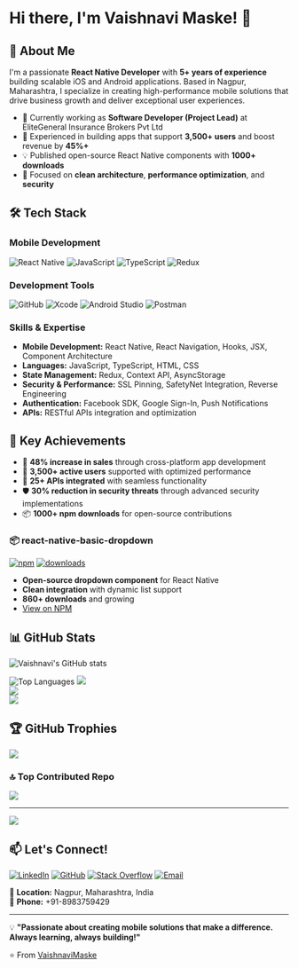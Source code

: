 # Hi there, I'm Vaishnavi Maske! 👋

## 🚀 About Me

I'm a passionate **React Native Developer** with **5+ years of experience** building scalable iOS and Android applications. Based in Nagpur, Maharashtra, I specialize in creating high-performance mobile solutions that drive business growth and deliver exceptional user experiences.

- 🔭 Currently working as **Software Developer (Project Lead)** at EliteGeneral Insurance Brokers Pvt Ltd
- 🌱 Experienced in building apps that support **3,500+ users** and boost revenue by **45%+**
- 💡 Published open-source React Native components with **1000+ downloads**
- 🎯 Focused on **clean architecture**, **performance optimization**, and **security**

## 🛠️ Tech Stack

### Mobile Development
![React Native](https://img.shields.io/badge/React_Native-20232A?style=for-the-badge&logo=react&logoColor=61DAFB)
![JavaScript](https://img.shields.io/badge/JavaScript-F7DF1E?style=for-the-badge&logo=javascript&logoColor=black)
![TypeScript](https://img.shields.io/badge/TypeScript-007ACC?style=for-the-badge&logo=typescript&logoColor=white)
![Redux](https://img.shields.io/badge/Redux-593D88?style=for-the-badge&logo=redux&logoColor=white)

### Development Tools
![GitHub](https://img.shields.io/badge/GitHub-100000?style=for-the-badge&logo=github&logoColor=white)
![Xcode](https://img.shields.io/badge/Xcode-007ACC?style=for-the-badge&logo=Xcode&logoColor=white)
![Android Studio](https://img.shields.io/badge/Android_Studio-3DDC84?style=for-the-badge&logo=android-studio&logoColor=white)
![Postman](https://img.shields.io/badge/Postman-FF6C37?style=for-the-badge&logo=postman&logoColor=white)

### Skills & Expertise
- **Mobile Development:** React Native, React Navigation, Hooks, JSX, Component Architecture
- **Languages:** JavaScript, TypeScript, HTML, CSS
- **State Management:** Redux, Context API, AsyncStorage
- **Security & Performance:** SSL Pinning, SafetyNet Integration, Reverse Engineering
- **Authentication:** Facebook SDK, Google Sign-In, Push Notifications
- **APIs:** RESTful APIs integration and optimization

## 🎯 Key Achievements

- 🚀 **48% increase in sales** through cross-platform app development
- 👥 **3,500+ active users** supported with optimized performance
- 📱 **25+ APIs integrated** with seamless functionality
- 🛡️ **30% reduction in security threats** through advanced security implementations
- 📦 **1000+ npm downloads** for open-source contributions

### 📦 react-native-basic-dropdown
[![npm](https://img.shields.io/npm/v/react-native-basic-dropdown?style=flat-square)](https://www.npmjs.com/package/react-native-basic-dropdown)
[![downloads](https://img.shields.io/npm/dt/react-native-basic-dropdown?style=flat-square)](https://www.npmjs.com/package/react-native-basic-dropdown)

- **Open-source dropdown component** for React Native
- **Clean integration** with dynamic list support
- **860+ downloads** and growing
- [View on NPM](https://www.npmjs.com/package/react-native-basic-dropdown)

## 📊 GitHub Stats

![Vaishnavi's GitHub stats](https://github-readme-stats.vercel.app/api?vaish8529=vaish8529&show_icons=true&theme=radical)

![Top Languages](https://github-readme-stats.vercel.app/api/top-langs/?vaish8529=vaish8529&layout=compact&theme=radical)
![](https://github-readme-stats.vercel.app/api?username=vaish8529&theme=dark&hide_border=false&include_all_commits=true&count_private=true)<br/>
![](https://nirzak-streak-stats.vercel.app/?user=vaish8529&theme=dark&hide_border=false)<br/>
![](https://github-readme-stats.vercel.app/api/top-langs/?username=vaish8529&theme=dark&hide_border=false&include_all_commits=true&count_private=true&layout=compact)

## 🏆 GitHub Trophies
![](https://github-profile-trophy.vercel.app/?username=vaish8529&theme=radical&no-frame=false&no-bg=false&margin-w=4)

### 🔝 Top Contributed Repo
![](https://github-contributor-stats.vercel.app/api?username=vaish8529&limit=5&theme=dark&combine_all_yearly_contributions=true)

---
[![](https://visitcount.itsvg.in/api?id=vaish8529&icon=0&color=0)](https://visitcount.itsvg.in)

<!-- Proudly created with GPRM ( https://gprm.itsvg.in ) -->

## 📫 Let's Connect!

[![LinkedIn](https://img.shields.io/badge/LinkedIn-0077B5?style=for-the-badge&logo=linkedin&logoColor=white)](https://linkedin.com/in/YOUR_LINKEDIN)
[![GitHub](https://img.shields.io/badge/GitHub-100000?style=for-the-badge&logo=github&logoColor=white)](https://github.com/YOUR_GITHUB_USERNAME)
[![Stack Overflow](https://img.shields.io/badge/Stack_Overflow-FE7A16?style=for-the-badge&logo=stack-overflow&logoColor=white)](https://stackoverflow.com/users/YOUR_SO_ID)
[![Email](https://img.shields.io/badge/Email-D14836?style=for-the-badge&logo=gmail&logoColor=white)](mailto:vaishnavi.g.maske@gmail.com)

📍 **Location:** Nagpur, Maharashtra, India  
📱 **Phone:** +91-8983759429

---

💡 **"Passionate about creating mobile solutions that make a difference. Always learning, always building!"**

⭐️ From [VaishnaviMaske](https://github.com/YOUR_GITHUB_USERNAME)
